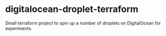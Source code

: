 # digitalocean-droplet-terraform
Small terraform project to spin up a number of droplets on DigitalOcean for experiments.

